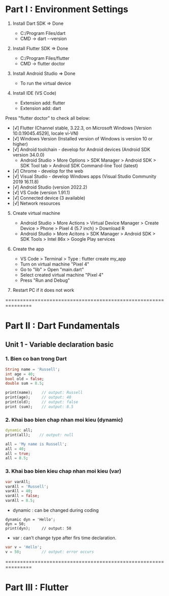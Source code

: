 # Part I : Environment Settings
1. Install Dart SDK	=> Done
   - C:/Program Files/dart
   - CMD -> dart --version
   
2. Install Flutter SDK => Done
   - C:/Program Files/flutter
   - CMD -> flutter doctor
   
3. Install Android Studio => Done
   - To run the virtual device

   
4. Install IDE (VS Code)
   - Extension add: flutter
   - Extension add: dart

Press "flutter doctor" to check all below:
  - [√] Flutter (Channel stable, 3.22.3, on Microsoft Windows [Version 10.0.19045.4529], locale vi-VN)
  - [√] Windows Version (Installed version of Windows is version 10 or higher)
  - [√] Android toolchain - develop for Android devices (Android SDK version 34.0.0) 
    * Android Studio > More Options > SDK Manager > Android SDK > SDK Tool tab > Android SDK Command-line Tool (latest)
  - [√] Chrome - develop for the web
  - [√] Visual Studio - develop Windows apps (Visual Studio Community 2019 16.11.8)
  - [√] Android Studio (version 2022.2)
  - [√] VS Code (version 1.91.1)
  - [√] Connected device (3 available)
  - [√] Network resources

5. Create virtual machine
   - Android Studio > More Actions > Virtual Device Manager > Create Device > Phone > Pixel 4 (5.7 inch) > Download R
   - Android Studio > More Acitons > SDK Manager > Android SDK > SDK Tools > Intel 86x > Google Play services

6. Create the app
   - VS Code > Terminal > Type : flutter create my_app
   - Turn on virtual machine "Pixel 4"
   - Go to "lib" > Open "main.dart"
   - Select created virtual machine "Pixel 4"
   - Press "Run and Debug"

7. Restart PC if it does not work

===============================================================
# Part II : Dart Fundamentals
## Unit 1 - Variable declaration basic
### 1. Bien co ban trong Dart
```dart
String name = 'Russell';
int age = 40;
bool old = false;
double sum = 8.5;

print(name);	// output: Russell
print(age);		// output: 40
print(old);		// output: false
print (sum);	// output: 8.5
```

### 2. Khai bao bien chap nhan moi kieu (dynamic)
```dart
dynamic all;
print(all);    // output: null

all = 'My name is Russell';
all = 40;
all = true;
all = 8.5;
```
### 3. Khai bao bien kieu chap nhan moi kieu (var)
```dart
var varAll;
varAll = 'Russell';
varAll = 40;
varAll = false;
varAll = 8.5;
```

- dynamic : can be changed during coding
```
dynamic dyn = 'Hello';
dyn = 50;
print(dyn); 	// output: 50
```
- var : can't change type after firs time declaration.
```dart
var v = 'Hello';
v = 50; 		// output: error occurs
```

===============================================================
# Part III : Flutter




